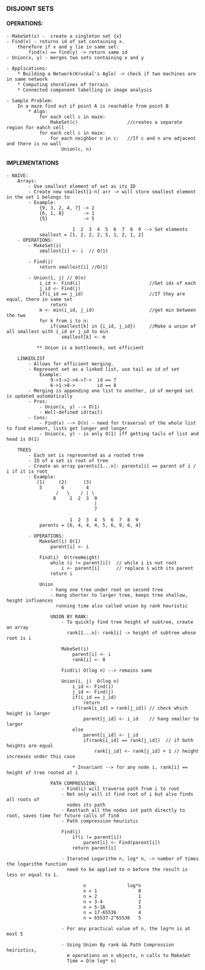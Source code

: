 ### DISJOINT SETS

#### OPERATIONS:
    - MakeSet(x) -  create a singleton set {x}
    - Find(x) - returns id of set containing x. 
        therefore if x and y lie in same set:
            find(x) == find(y) -> return same id
    - Union(x, y) - merges two sets containing x and y
    
    - Applications:
        * Building a Network(Kruskal's Aglo) -> check if two machines are in same network
        * Computing shorelines of terrain
        * Connected component labelling in image analysis

    - Sample Problem:
        In a maze find out if point A is reachable from point B
            * Algo:
                for each cell c in maze:
                    MakeSet(c)                  //creates a separate region for eahch cell
                for each cell c in maze:
                    for each neighbor n in c:   //If c and n are adjacent and there is no wall
                        Union(c, n)

#### IMPLEMENTATIONS
    - NAIVE:
        Arrays:
            - Use smallest element of set as its ID
            - Create new smallest[1-n] arr -> will store smallest element in the set i belongs to
            - Example:
                {9, 3, 2, 4, 7} -> 2
                {6, 1, 8}       -> 1
                {5}             -> 5

                            1  2  3  4  5  6  7  8  9 --> Set elements 
                smallest = [1, 2, 2, 2, 5, 1, 2, 1, 2]
        - OPERATIONS:
            - MakeSet(i)
                smallest[i] <- i  // O(1)

            - Find(i)
                return smallest[i] //O(1)

            - Union(1, j) // O(n)
                i_id <- Find(i)                         //Get ids of each
                j_id <- Find(j)
                if(i_id == j_id)                        //If they are equal, there in same set
                    return
                m <- min(i_id, j_id)                    //get min between the two
                for k from i to n:
                    if(smallest[k] in {i_id, j_id})     //Make a union of all smallest with i_id or j_id to min
                        smallest[k] <- m

               ** Union is a bottleneck, not efficient

        LINKEDLIST
            - Allows for efficient merging.
            - Represent set as a linked list, use tail as id of set
                Example:
                    9->3->2->4->7->  id == 7
                    6->1->8->        id == 8
            - Merging is appending one list to another, id of merged set is updated automatically
            - Pros:
                - Union(x, y) --> O(1)
                - Well-defined id(tail)
            - Cons:
                - Find(x) --> O(n) - need for traversal of the whole list to find element, lists get longer and longer
                - Union(x, y) - is only O(1) iff getting tails of list and head is O(1)

        TREES
            - Each set is represented as a rooted tree
            - ID of a set is root of tree
            - Create an array parents[1...n]: parents[i] == parent of i / i if it is root
            - Example:
               (1)     (2)      (3)
                5       6        4
                      /   \    / | \ 
                     8     1  2  3  9
                                    |
                                    7

                           1  2  3  4  5  6  7  8  9
                parents = [6, 4, 4, 4, 5, 6, 9, 6, 4] 

            - OPERATIONS:
                MakeSet(i) O(1)
                    parent[i] <- i
                
                Find(i)  O(treeHeight)
                    while (i != parent[i])  // while i is not root
                        i <- parent[i]      // replace i with its parent
                    return i
                
                Union 
                    - hang one tree under root on second tree
                    - Hang shorter to larger tree, keeps tree shallow, height influences 
                      running time also called union by rank heuristic
                    
                    UNION BY RANK:
                        - To quickly find tree height of subtree, create an array
                          rank[1...n]: rank[i] -> height of subtree whose root is i

                        MakeSet(i)
                            parent[i] <- i
                            rank[i] <- 0

                        Find(i) O(log n) --> remains same

                        Union(i, j)  O(log n)
                            i_id <- Find(i)
                            j_id <- Find(j)
                            if(i_id == j_id)
                                return
                            if(rank[i_id] > rank[j_id]) // check which height is larger
                                parent[j_id] <- i_id    // hang smaller to larger
                            else
                                parent[i_id] <- j_id   
                                if(rank[i_id] == rank[j_id])  // if both heights are equal
                                    rank[j_id] <- rank[j_id] + 1 // height increases under this case
                        
                            * Invariant --> for any node i, rank[i] == height of tree rooted at i
                    
                    PATH COMPRESSION:
                        - Find(i) will traverse path from i to root
                        - Not only will it find root of i but also finds all roots of
                          nodes its path
                        - Reattach all the nodes int path directly to root, saves time for future calls of find
                        - Path compression heuristic

                        Find(i)
                            if(i != parent[i])
                                parent[i] <- Find(parent[i])
                            return parent[i]

                        - Iterated Logarithm n, log* n, -> number of times the logarithm function
                          need to be applied to n before the result is less or equal to 1.
                                
                                n               log*n
                                n = 1               0
                                n = 2               1
                                n = 3-4             2
                                n = 5-16            3
                                n = 17-65536        4
                                n = 65537-2^65536   5

                        - For any practical value of n, the log*n is at most 5

                        - Using Union By rank && Path Compression heiristics,
                          m operations on n objects, n calls to MakeSet
                          Time = O(m log* n)































